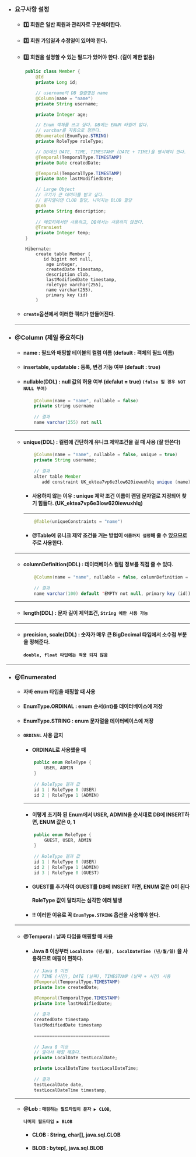 - ### 요구사항 설정
  - #### 1️⃣ 회원은 일반 회원과 관리자로 구분해야한다.
  - #### 2️⃣ 회원 가입일과 수정일이 있어야 한다.
  - #### 3️⃣ 회원을 설명할 수 있는 필드가 있어야 한다. (길이 제한 없음)
  ``` java
      public class Member {
          @Id
          private Long id;

          // username의 DB 컬럼명은 name
          @Column(name = "name")
          private String username;

          private Integer age;

          // Enum 객체를 쓰고 싶다. DB에는 ENUM 타입이 없다.
          // varchar를 자동으로 정한다.
          @Enumerated(EnumType.STRING)
          private RoleType roleType;

          // DB에선 DATE, TIME, TIMESTAMP (DATE + TIME)을 명시해야 한다.
          @Temporal(TemporalType.TIMESTAMP)
          private Date createdDate;

          @Temporal(TemporalType.TIMESTAMP)
          private Date lastModifiedDate;

          // Large Object
          // 크기가 큰 데이터를 받고 싶다.
          // 문자열이면 CLOB 할당, 나머지는 BLOB 할당
          @Lob
          private String description;
          
          // 메모리에서만 사용하고, DB에서는 사용하지 않겠다.
          @Transient
          private Integer temp;
      }
  ```
  ```
      Hibernate: 
          create table Member (
             id bigint not null,
              age integer,
              createdDate timestamp,
              description clob,
              lastModifiedDate timestamp,
              roleType varchar(255),
              name varchar(255),
              primary key (id)
          )
  ```
  - #### `create`옵션에서 이러한 쿼리가 만들어진다.
  -------
- ### @Column (제일 중요하다)
  - #### name : 필드와 매핑할 테이블의 컬럼 이름 (default : 객체의 필드 이름)
  - #### insertable, updatable : 등록, 변경 가능 여부 (default : true)
  - #### nullable(DDL) : null 값의 허용 여부 (defalut = true) `(false 일 경우 NOT NULL 부여)`
    ``` java
        @Column(name = "name", nullable = false)
        private string username
        
        // 결과
        name varchar(255) not null
    ```
  -------
  - #### unique(DDL) : 컬럼에 간단하게 유니크 제약조건을 걸 때 사용 (잘 안쓴다)
    ``` java
        @Column(name = "name", nullable = false, unique = true)
        private String username;
        
        // 결과
        alter table Member 
           add constraint UK_ektea7vp6e3low620iewuxhlq unique (name)
    ```
    - #### 사용하지 않는 이유 : unique 제약 조건 이름이 랜덤 문자열로 지정되어 찾기 힘들다. (UK_ektea7vp6e3low620iewuxhlq)
    -----
    ``` java
        @Table(uniqueConstraints = "name")
    ```
    - #### @Table에 유니크 제약 조건을 거는 방법이 `이름까지 설정`해 줄 수 있으므로 주로 사용한다.
  ----
  - #### columnDefinition(DDL) : 데이터베이스 컬럼 정보를 직접 줄 수 있다.
    ``` java
        @Column(name = "name", nullable = false, columnDefinition = "varchar(100) default 'EMPTY")
        
        // 결과
        name varchar(100) default 'EMPTY not null, primary key (id))
    ```
  -------
  - #### length(DDL) : 문자 길이 제약조건, `String 에만 사용 가능`
  -------
  - #### precision, scale(DDL) : 숫자가 매우 큰 BigDecimal 타입에서 소수점 부분을 정해준다. <br><br> `double, float 타입에는 적용 되지 않음`
-------
- ### @Enumerated
  - #### 자바 enum 타입을 매핑할 때 사용
  - #### EnumType.ORDINAL : enum 순서(int)를 데이터베이스에 저장
  - #### EnumType.STRING : enum 문자열을 데이터베이스에 저장
  - #### `ORDINAL` 사용 금지
    - #### ORDINAL로 사용했을 때
    ``` java
        public enum RoleType {
            USER, ADMIN
        }
        
        // RoleType 결과 값
        id 1 | RoleType 0 (USER)
        id 2 | RoleType 1 (ADMIN)
    ```
    -----
    - #### 이렇게 초기화 된 Enum에서 USER, ADMIN을 순서대로 DB에 INSERT하면, ENUM 값은 0, 1
    ``` java
        public enum RoleType {
            GUEST, USER, ADMIN
        }
        
        // RoleType 결과 값
        id 1 | RoleType 0 (USER)
        id 2 | RoleType 1 (ADMIN)
        id 3 | RoleType 0 (GUEST)
    ```
    - #### GUEST를 추가하여 GUEST를 DB에 INSERT 하면, ENUM 값은 0이 된다 <br><br> RoleType 값이 달라지는 심각한 에러 발생
    - #### ‼ 이러한 이유로 꼭 `EnumType.STRING` 옵션을 사용해야 한다.
  -----
  - #### @Temporal : 날짜 타입을 매핑할 때 사용
    - #### Java 8 이상부터 `LocalDate (년/월), LocalDateTime (년/월/일)` 을 사용하므로 매핑이 편하다.
    ``` java
        // Java 8 이전
        // TIME (시간), DATE (날짜), TIMESTAMP (날짜 + 시간) 사용
        @Temporal(TemporalType.TIMESTAMP)
        private Date createdDate;

        @Temporal(TemporalType.TIMESTAMP)
        private Date lastModifiedDate;
        
        // 결과
        createdDate timestamp
        lastModifiedDate timestamp
        
        =============================
        
        // Java 8 이상
        // 알아서 매핑 해준다.
        private LocalDate testLocalDate;

        private LocalDateTime testLocalDateTime;
        
        // 결과
        testLocalDate date,
        testLocalDateTime timestamp,
    ```
  -----
  - #### @Lob : `매핑하는 필드타입이 문자 ▶ CLOB`, <br><br> `나머지 필드타입 ▶ BLOB`
    - #### CLOB : String, char[], java.sql.CLOB
    - #### BLOB : bytep[, java.sql.BLOB
